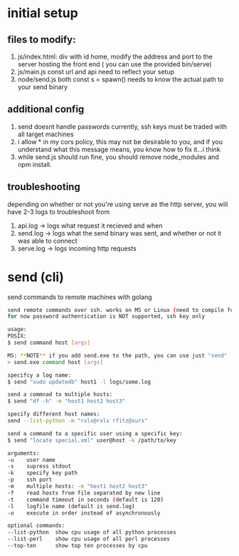 # initial setup
## files to modify:
1. js/index.html:
div with id home, modify the address and port to the server hosting the front end ( you can use the provided       bin/serve)
2. js/main.js
const url and api need to reflect your setup
3. node/send.js
both const s = spawn() needs to know the actual path to your send binary

## additional config
1. send doesnt handle passwords currently, ssh keys must be traded with all target machines
2. i allow * in my cors policy, this may not be desirable to you, and if you understand what this message means, you know how to fix it...i think
3. while send.js should run fine, you should remove node_modules and npm install.

## troubleshooting
depending on whether or not you're using serve as the http server, you will have 2-3 logs to troubleshoot from
1. api.log -> logs what request it recieved and when
2. send.log -> logs what the send binary was sent, and whether or not it was able to connect
3. serve.log -> logs incoming http requests

# send (cli)
send commands to  remote machines with golang
```bash
send remote commands over ssh. works on MS or Linux (need to compile for both)
for now password authentication is NOT supported, ssh key only

usage:
POSIX:
$ send command host [args]

MS: **NOTE** if you add send.exe to the path, you can use just "send"
> send.exe command host [args]

specifcy a log name:
$ send "sudo updatedb" host1 -l logs/some.log

send a commnad to multiple hosts:
$ send "df -h" -m "host1 host2 host3"

specify different host names:
send --list-python -m "rxlx@rxlx rfitz@surx"

send a command to a specific user using a specific key:
$ send "locate special.xml" user@host -k /path/to/key

arguments:
-u    user name
-s    supress stdout
-k    specify key path
-p    ssh port
-m    multiple hosts: -m "host1 host2 host3"
-f    read hosts from file separated by new line
-t    command timeout in seconds (default is 120)
-l    logfile name (default is send.log)
-o    execute in order instead of asynchronously

optional commands:
--list-python  show cpu usage of all python processes
--list-perl    show cpu usage of all perl processes
--top-ten      show top ten processes by cpu
```
